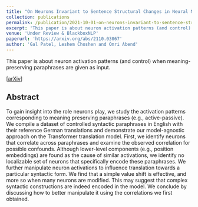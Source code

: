 ```yaml
---
title: "On Neurons Invariant to Sentence Structural Changes in Neural Machine Translation"
collection: publications
permalink: /publication/2021-10-01-on-neurons-invariant-to-sentence-structural-changes-in-neural-machine-translation
excerpt: 'This paper is about neuron activation patterns (and control) when meaning-preserving paraphrases are given as input.'
venue: 'Under Review & BlackboxNLP'
paperurl: 'https://arxiv.org/abs/2110.03067'
author: 'Gal Patel, Leshem Choshen and Omri Abend'
---
```

This paper is about neuron activation patterns (and control) when meaning-preserving paraphrases are given as input.

[[arXiv](https://arxiv.org/abs/2110.03067)]

## Abstract
To gain insight into the role neurons play, we study the activation patterns corresponding to meaning preserving paraphrases (e.g., active-passive). We compile a dataset of controlled syntactic paraphrases in English with their reference German translations and demonstrate our model-agnostic approach on the Transformer translation model. First, we identify neurons that correlate across paraphrases and examine the observed correlation for possible confounds. Although lower-level components (e.g., position embeddings) are found as the cause of similar activations, we identify no localizable set of neurons that specifically encode these paraphrases. We further manipulate neuron activations to influence translation towards a particular syntactic form. We find that a simple value shift is effective, and more so when many neurons are modified. This may suggest that complex syntactic constructions are indeed encoded in the model. We conclude by discussing how to better manipulate it using the correlations we first obtained.



